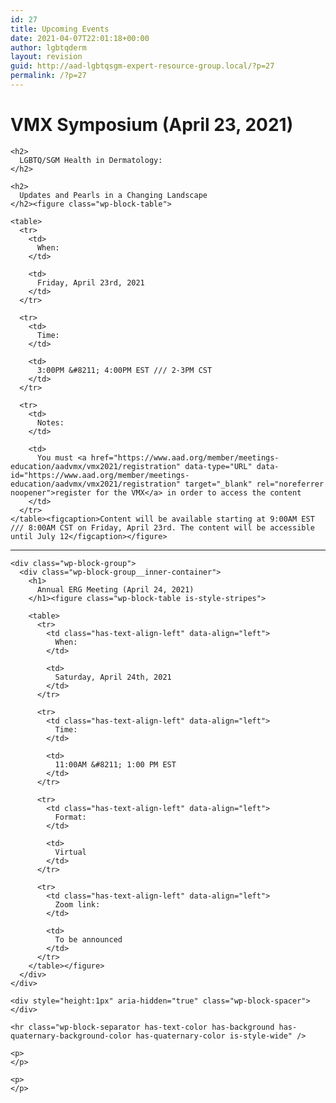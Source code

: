 ```yaml
---
id: 27
title: Upcoming Events
date: 2021-04-07T22:01:18+00:00
author: lgbtqderm
layout: revision
guid: http://aad-lgbtqsgm-expert-resource-group.local/?p=27
permalink: /?p=27
---
```

<div class="wp-block-group">
  <div class="wp-block-group__inner-container">
    <h1>
      VMX Symposium (April 23, 2021)
    </h1>
    
    <h2>
      LGBTQ/SGM Health in Dermatology:
    </h2>
    
    <h2>
      Updates and Pearls in a Changing Landscape
    </h2><figure class="wp-block-table">
    
    <table>
      <tr>
        <td>
          When:
        </td>
        
        <td>
          Friday, April 23rd, 2021
        </td>
      </tr>
      
      <tr>
        <td>
          Time:
        </td>
        
        <td>
          3:00PM &#8211; 4:00PM EST /// 2-3PM CST
        </td>
      </tr>
      
      <tr>
        <td>
          Notes:
        </td>
        
        <td>
          You must <a href="https://www.aad.org/member/meetings-education/aadvmx/vmx2021/registration" data-type="URL" data-id="https://www.aad.org/member/meetings-education/aadvmx/vmx2021/registration" target="_blank" rel="noreferrer noopener">register for the VMX</a> in order to access the content
        </td>
      </tr>
    </table><figcaption>Content will be available starting at 9:00AM EST /// 8:00AM CST on Friday, April 23rd. The content will be accessible until July 12</figcaption></figure>
  </div>
</div>

<div class="wp-block-group">
  <div class="wp-block-group__inner-container">
    <hr class="wp-block-separator has-text-color has-background has-quaternary-background-color has-quaternary-color is-style-wide" />
    
    <div class="wp-block-group">
      <div class="wp-block-group__inner-container">
        <h1>
          Annual ERG Meeting (April 24, 2021)
        </h1><figure class="wp-block-table is-style-stripes">
        
        <table>
          <tr>
            <td class="has-text-align-left" data-align="left">
              When:
            </td>
            
            <td>
              Saturday, April 24th, 2021
            </td>
          </tr>
          
          <tr>
            <td class="has-text-align-left" data-align="left">
              Time:
            </td>
            
            <td>
              11:00AM &#8211; 1:00 PM EST
            </td>
          </tr>
          
          <tr>
            <td class="has-text-align-left" data-align="left">
              Format:
            </td>
            
            <td>
              Virtual
            </td>
          </tr>
          
          <tr>
            <td class="has-text-align-left" data-align="left">
              Zoom link:
            </td>
            
            <td>
              To be announced
            </td>
          </tr>
        </table></figure>
      </div>
    </div>
    
    <div style="height:1px" aria-hidden="true" class="wp-block-spacer">
    </div>
    
    <hr class="wp-block-separator has-text-color has-background has-quaternary-background-color has-quaternary-color is-style-wide" />
    
    <p>
    </p>
    
    <p>
    </p>
  </div>
</div>
